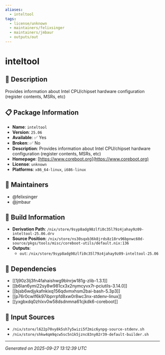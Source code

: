 ```yaml
---
aliases:
  - inteltool
tags:
  - license/unknown
  - maintainers/felixsinger
  - maintainers/jmbaur
  - outputs/out
---
```


# inteltool

## 📝 Description

Provides information about Intel CPU/chipset hardware configuration (register contents, MSRs, etc)

## 📋 Package Information

- **Name**: `inteltool`
- **Version**: `25.06`
- **Available**: ✅ Yes
- **Broken**: ✅ No
- **Description**: Provides information about Intel CPU/chipset hardware configuration (register contents, MSRs, etc)
- **Homepage**: [https://www.coreboot.org](https://www.coreboot.org)
- **License**: `unknown`
- **Platforms**: `x86_64-linux`, `i686-linux`
## 👥 Maintainers

- @felixsinger
- @jmbaur


## 🔧 Build Information

- **Derivation Path**: `/nix/store/9syp8adg98zlfi0c35l79z4jahay9z09-inteltool-25.06.drv`
- **Source Position**: `/nix/store/ns30sqxb36k8jrds8z18rv96bpnwc60d-source/pkgs/tools/misc/coreboot-utils/default.nix:136`
- **Outputs**:
  - `out`:  `/nix/store/9syp8adg98zlfi0c35l79z4jahay9z09-inteltool-25.06`

## 🔗 Dependencies

- [[1j90z3lj3fn4fahaishwg9blnrjw181g-zlib-1.3.1]]
- [[b6lan6ymi22sy8w981cx3x2nymcyvx7r-pciutils-3.14.0]]
- [[bjsb6wdjykafnkixq156qdvmxhsm2bai-bash-5.3p3]]
- [[p76r0cwlf6k97ibprrpfd8xw0r8wc3nx-stdenv-linux]]
- [[yxgbxdq0zhlxv0w58dsdnmna61cjkdk6-coreboot]]

## 📁 Input Sources

- `/nix/store/l622p70vy8k5sh7y5wizi5f2mic6ynpg-source-stdenv.sh`
- `/nix/store/shkw4qm9qcw5sc5n1k5jznc83ny02r39-default-builder.sh`

---
*Generated on 2025-09-27 13:12:39 UTC*
